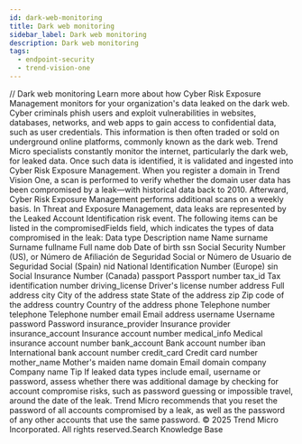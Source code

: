 ```yaml
---
id: dark-web-monitoring
title: Dark web monitoring
sidebar_label: Dark web monitoring
description: Dark web monitoring
tags:
  - endpoint-security
  - trend-vision-one
---
```


/*<![CDATA[*/ $('#title').html($('meta[name=map-description]').attr('content')); /*]]>*/ Dark web monitoring Learn more about how Cyber Risk Exposure Management monitors for your organization's data leaked on the dark web. Cyber criminals phish users and exploit vulnerabilities in websites, databases, networks, and web apps to gain access to confidential data, such as user credentials. This information is then often traded or sold on underground online platforms, commonly known as the dark web. Trend Micro specialists constantly monitor the internet, particularly the dark web, for leaked data. Once such data is identified, it is validated and ingested into Cyber Risk Exposure Management. When you register a domain in Trend Vision One, a scan is performed to verify whether the domain user data has been compromised by a leak—with historical data back to 2010. Afterward, Cyber Risk Exposure Management performs additional scans on a weekly basis. In Threat and Exposure Management, data leaks are represented by the Leaked Account Identification risk event. The following items can be listed in the compromisedFields field, which indicates the types of data compromised in the leak: Data type Description name Name surname Surname fullname Full name dob Date of birth ssn Social Security Number (US), or Número de Afiliación de Seguridad Social or Número de Usuario de Seguridad Social (Spain) nid National Identification Number (Europe) sin Social Insurance Number (Canada) passport Passport number tax_id Tax identification number driving_license Driver's license number address Full address city City of the address state State of the address zip Zip code of the address country Country of the address phone Telephone number telephone Telephone number email Email address username Username password Password insurance_provider Insurance provider insurance_account Insurance account number medical_info Medical insurance account number bank_account Bank account number iban International bank account number credit_card Credit card number mother_name Mother's maiden name domain Email domain company Company name Tip If leaked data types include email, username or password, assess whether there was additional damage by checking for account compromise risks, such as password guessing or impossible travel, around the date of the leak. Trend Micro recommends that you reset the password of all accounts compromised by a leak, as well as the password of any other accounts that use the same password. © 2025 Trend Micro Incorporated. All rights reserved.Search Knowledge Base